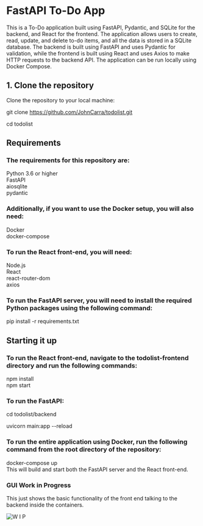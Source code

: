 # FastAPI To-Do App
This is a To-Do application built using FastAPI, Pydantic, and SQLite for the backend, and React for the frontend. The application allows users to create, read, update, and delete to-do items, and all the data is stored in a SQLite database. The backend is built using FastAPI and uses Pydantic for validation, while the frontend is built using React and uses Axios to make HTTP requests to the backend API. The application can be run locally using Docker Compose.

## 1. Clone the repository
Clone the repository to your local machine:

git clone https://github.com/JohnCarra/todolist.git  

cd todolist

## Requirements 
### The requirements for this repository are:

Python 3.6 or higher  
FastAPI  
aiosqlite  
pydantic   

### Additionally, if you want to use the Docker setup, you will also need:

Docker  
docker-compose  
### To run the React front-end, you will need:

Node.js  
React  
react-router-dom  
axios  
### To run the FastAPI server, you will need to install the required Python packages using the following command:  

pip install -r requirements.txt  

## Starting it up
### To run the React front-end, navigate to the todolist-frontend directory and run the following commands:

npm install  
npm start  

### To run the FastAPI: 
cd todolist/backend  

uvicorn main:app --reload  

### To run the entire application using Docker, run the following command from the root directory of the repository:

docker-compose up  
This will build and start both the FastAPI server and the React front-end.   

### GUI Work in Progress
This just shows the basic functionality of the front end talking to the backend inside the containers.  
  

![W I P](https://user-images.githubusercontent.com/82400181/230301191-aced98d9-1f28-4c8f-8a4b-01bd03b43b4b.png)

